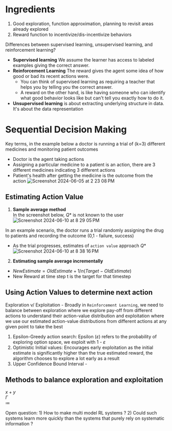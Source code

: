 # Ingredients
1. Good exploration, function approximation, planning to revisit areas already explored
2. Reward function to incentivize/dis-incentivize behaviors

Differences between supervised learning, unsupervised learning, and reinforcement learning?
* **Supervised learning** We assume the learner has access to labeled examples giving the correct answer.
* **Reinforcement Learning** The reward gives the agent some idea of how good or bad its recent actions were.
  *   You can think of supervised learning as requiring a teacher that helps you by telling you the correct answer.
  *   A reward on the other hand, is like having someone who can identify what good behavior looks like but can't tell you exactly how to do it.
* **Unsupervised learning** is about extracting underlying structure in data. It's about the data representation

# Sequential Decision Making
Key terms, in the example below a doctor is running a trial of (k=3) different medicines and monitoring patient outcomes
- Doctor is the agent taking actions
- Assigning a particular medicine to a patient is an action, there are 3 different medicines indicating 3 different actions
- Patient's health after getting the medicine is the outcome from the action
![Screenshot 2024-06-05 at 2 23 08 PM](https://github.com/unnitin/reinforcement-learning/assets/14156349/b29d9f97-f46f-4067-bacc-f34e3b667dca)

## Estimating Action Value 
1. **Sample average method**     
In the screenshot below, $Q*$ is not known to the user 
![Screenshot 2024-06-10 at 8 29 05 PM](https://github.com/unnitin/reinforcement-learning/assets/14156349/bbfb3a57-e2df-459e-9c91-a68864b228c5)

In an example scenario, the doctor runs a trial randomly assigning the drug to patients and recording the outcome (0,1 - failure, success) 
 * As the trial progresses, estimates of `action value` approach $Q*$
![Screenshot 2024-06-10 at 8 38 16 PM](https://github.com/unnitin/reinforcement-learning/assets/14156349/11814536-0849-495e-aa21-e9fc519fc12d)

2. **Estimating sample average incrementally**     
 * $NewEstimate = OldEstimate + 1/n(Target - OldEstimate)$      
 * New Reward at time step t is the target for that timestep

## Using Action Values to determine next action
Exploration v/ Exploitation - Broadly in `Reinforcement Learning`, we need to balance between exploration where we explore pay-off from different actions to understand their action-value distribution and exploitation where we use our estimated action-value distributions from different actions at any given point to take the best 
1. Epsilon-Greedy action search: Epsilon ($\varepsilon$) refers to the probability of exploring option space, we exploit with 1 - $\varepsilon$
2. Optimistic Initial values: Encourages early exploitation as the initial estimate is significantly higher than the true estimated reward, the algorithm chooses to explore a lot early as a result
3. Upper Confidence Bound Interval - 

## Methods to balance exploration and exploitation
$x + y$     
$\Gamma$     
$\coloneqq$

Open question: 1) How to make multi model RL systems ?  2) Could such systems learn more quickly than the systems that purely rely on systematic information ? 

